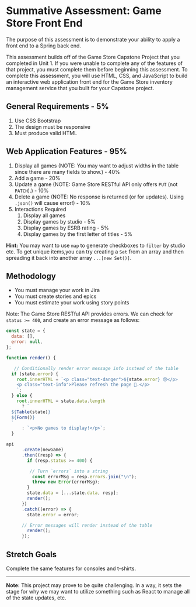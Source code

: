 # Summative Assessment: Game Store Front End

The purpose of this assessment is to demonstrate your ability to apply a front end to a Spring back end.

This assessment builds off of the Game Store Capstone Project that you completed in Unit 1. If you were unable to complete any of the features of that project, you must complete them before beginning this assessment. To complete this assessment, you will use HTML, CSS, and JavaScript to build an interactive web application front end for the Game Store inventory management service that you built for your Capstone project.

## General Requirements - 5%

1. Use CSS Bootstrap
2. The design must be responsive
3. Must produce valid HTML

## Web Application Features - 95%

1. Display all games (NOTE: You may want to adjust widths in the table since there are many fields to show.) - 40%
2. Add a game - 20%
3. Update a game (NOTE: Game Store RESTful API only offers `PUT` (not `PATCH`).) - 10%
4. Delete a game (NOTE: No response is returned (or for updates). Using `.json()` will cause error!) - 10%
5. Interactions Required
   1. Display all games
   2. Display games by studio - 5%
   3. Display games by ESRB rating - 5%
   4. Display games by the first letter of titles - 5%

**Hint:** You may want to use `map` to generate checkboxes to `filter` by studio etc. To get unique items,you can try creating a `Set` from an array and then spreading it back into another array `...[new Set()]`.

## Methodology

- You must manage your work in Jira
- You must create stories and epics
- You must estimate your work using story points


Note: The Game Store RESTful API provides errors. We can check for `status >= 400`, and create an error message as follows:

```javascript
const state = {
  data: [],
  error: null,
};

function render() {

   // Conditionally render error message info instead of the table
  if (state.error) {
    root.innerHTML = `<p class="text-danger">${state.error} 😞</p>
    <p class="text-info">Please refresh the page 📃.</p>
    `;
  } else {
    root.innerHTML = state.data.length
      ? `
  ${Table(state)}
  ${Form()}
  `
      : `<p>No games to display!</p>`;
  }
```

```javascript
api
      .create(newGame)
      .then((resp) => {
        if (resp.status >= 400) {

         // Turn `errors` into a string
          const errorMsg = resp.errors.join("\n");
          throw new Error(errorMsg);
        }
        state.data = [...state.data, resp];
        render();
      })
      .catch((error) => {
        state.error = error;

      // Error messages will render instead of the table
        render();
      });
```

## Stretch Goals

Complete the same features for consoles and t-shirts.

---

**Note:** This project may prove to be quite challenging. In a way, it sets the stage for why we may want to utilize something such as React to manage all of the state updates, etc.
